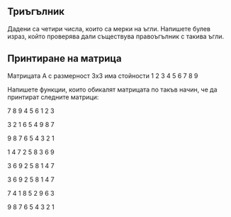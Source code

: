## Триъгълник
Дадени са четири числа, които са мерки на ъгли. Напишете булев израз, който проверява дали съществува правоъгълник с такива ъгли.

## Принтиране на матрица

Матрицата А с размерност 3х3 има стойности 
1 2 3
4 5 6
7 8 9

Напишете функции, които обикалят матрицата по такъв начин, че да принтират следните матрици:

7 8 9
4 5 6
1 2 3

3 2 1
6 5 4
9 8 7

9 8 7
6 5 4
3 2 1

1 4 7
2 5 8
3 6 9

3 6 9
2 5 8
1 4 7

3 6 9
2 5 8
1 4 7

7 4 1
8 5 2
9 6 3

9 8 7
6 5 4
3 2 1

